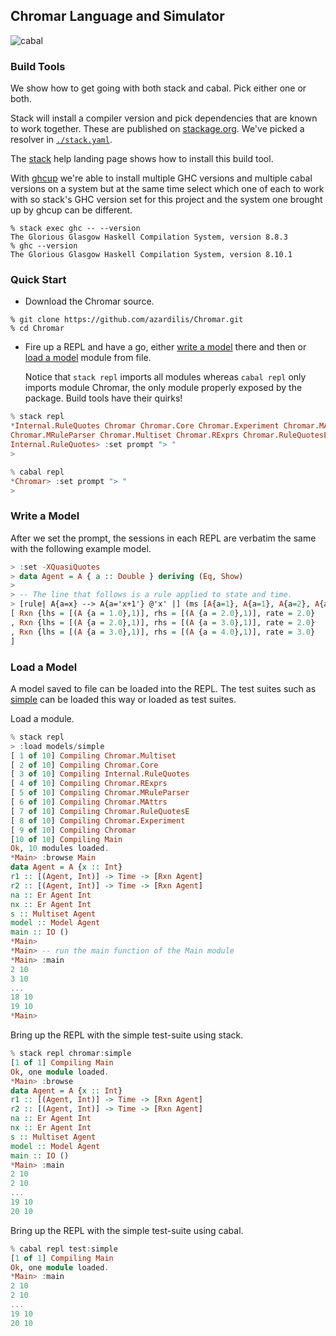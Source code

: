 ## Chromar Language and Simulator

![cabal](https://github.com/BlockScope/Chromar/workflows/cabal/badge.svg)

### Build Tools

We show how to get going with both stack and cabal. Pick either one or both.

Stack will install a compiler version and pick dependencies that are known to
work together. These are published on
[stackage.org](https://www.stackage.org/). We've picked a resolver in
[`./stack.yaml`](/stack.yaml).

The [stack](https://haskellstack.org) help landing page shows how to install
this build tool.

With [ghcup](https://www.haskell.org/ghcup/) we're able to install multiple GHC
versions and multiple cabal versions on a system but at the same time select
which one of each to work with so stack's GHC version set for this project and
the system one brought up by ghcup can be different.

```
% stack exec ghc -- --version
The Glorious Glasgow Haskell Compilation System, version 8.8.3
% ghc --version
The Glorious Glasgow Haskell Compilation System, version 8.10.1
```

### Quick Start

* Download the Chromar source.
```
% git clone https://github.com/azardilis/Chromar.git
% cd Chromar
```

* Fire up a REPL and have a go, either [write a model](#writing) there and then
  or [load a model](#loading) module from file.

  Notice that `stack repl` imports all modules whereas `cabal repl` only
  imports module Chromar, the only module properly exposed by the package.
  Build tools have their quirks!

```haskell
% stack repl
*Internal.RuleQuotes Chromar Chromar.Core Chromar.Experiment Chromar.MAttrs
Chromar.MRuleParser Chromar.Multiset Chromar.RExprs Chromar.RuleQuotesE
Internal.RuleQuotes> :set prompt "> "
>
```

```haskell
% cabal repl
*Chromar> :set prompt "> "
>
```

### <a name="writing">Write a Model</a>
After we set the prompt, the sessions in each REPL are verbatim the same with
the following example model.
```haskell
> :set -XQuasiQuotes
> data Agent = A { a :: Double } deriving (Eq, Show)
>
> -- The line that follows is a rule applied to state and time.
> [rule| A{a=x} --> A{a='x+1'} @'x' |] (ms [A{a=1}, A{a=1}, A{a=2}, A{a=3}]) 5.0
[ Rxn {lhs = [(A {a = 1.0},1)], rhs = [(A {a = 2.0},1)], rate = 2.0}
, Rxn {lhs = [(A {a = 2.0},1)], rhs = [(A {a = 3.0},1)], rate = 2.0}
, Rxn {lhs = [(A {a = 3.0},1)], rhs = [(A {a = 4.0},1)], rate = 3.0}
]
```

### <a name="loading">Load a Model</a>
A model saved to file can be loaded into the REPL. The test suites such as
[simple](/models/simple.hs) can be loaded this way or loaded as test suites.

Load a module.

```haskell
% stack repl
> :load models/simple
[ 1 of 10] Compiling Chromar.Multiset
[ 2 of 10] Compiling Chromar.Core
[ 3 of 10] Compiling Internal.RuleQuotes
[ 4 of 10] Compiling Chromar.RExprs
[ 5 of 10] Compiling Chromar.MRuleParser
[ 6 of 10] Compiling Chromar.MAttrs
[ 7 of 10] Compiling Chromar.RuleQuotesE
[ 8 of 10] Compiling Chromar.Experiment
[ 9 of 10] Compiling Chromar
[10 of 10] Compiling Main
Ok, 10 modules loaded.
*Main> :browse Main
data Agent = A {x :: Int}
r1 :: [(Agent, Int)] -> Time -> [Rxn Agent]
r2 :: [(Agent, Int)] -> Time -> [Rxn Agent]
na :: Er Agent Int
nx :: Er Agent Int
s :: Multiset Agent
model :: Model Agent
main :: IO ()
*Main>
*Main> -- run the main function of the Main module
*Main> :main
2 10
3 10
...
18 10
19 10
*Main>
```

Bring up the REPL with the simple test-suite using stack.

```haskell
% stack repl chromar:simple
[1 of 1] Compiling Main
Ok, one module loaded.
*Main> :browse
data Agent = A {x :: Int}
r1 :: [(Agent, Int)] -> Time -> [Rxn Agent]
r2 :: [(Agent, Int)] -> Time -> [Rxn Agent]
na :: Er Agent Int
nx :: Er Agent Int
s :: Multiset Agent
model :: Model Agent
main :: IO ()
*Main> :main
2 10
2 10
...
19 10
20 10
```

Bring up the REPL with the simple test-suite using cabal.

```haskell
% cabal repl test:simple
[1 of 1] Compiling Main
Ok, one module loaded.
*Main> :main
2 10
2 10
...
19 10
20 10
```
